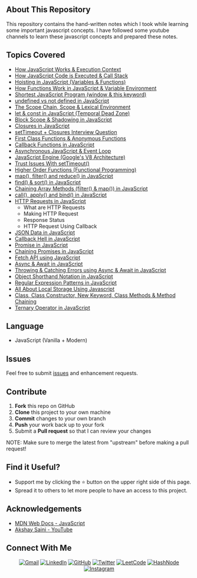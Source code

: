 ## About This Repository

This repository contains the hand-written notes which I took while learning some important javascript concepts. I have followed some youtube channels to learn these javascript concepts and prepared these notes.

## Topics Covered

- [How JavaScript Works & Execution Context](https://github.com/chaitanyatekane/Namaste-JavaScript/blob/main/Handwritten-Notes/Episode-01.pdf)
- [How JavaScript Code is Executed & Call Stack](https://github.com/chaitanyatekane/Namaste-JavaScript/blob/main/Handwritten-Notes/Episode-02.pdf)
- [Hoisting in JavaScript (Variables & Functions)](https://github.com/chaitanyatekane/Namaste-JavaScript/blob/main/Handwritten-Notes/Episode-03.pdf)
- [How Functions Work in JavaScript & Variable Environment](https://github.com/chaitanyatekane/Namaste-JavaScript/blob/main/Handwritten-Notes/Episode-04.pdf)
- [Shortest JavaScript Program (window & this keyword)](https://github.com/chaitanyatekane/Namaste-JavaScript/blob/main/Handwritten-Notes/Episode-05.pdf)
- [undefined vs not defined in JavaScript](https://github.com/chaitanyatekane/Namaste-JavaScript/blob/main/Handwritten-Notes/Episode-06.pdf)
- [The Scope Chain, Scope & Lexical Environment](https://github.com/chaitanyatekane/Namaste-JavaScript/blob/main/Handwritten-Notes/Episode-07.pdf)
- [let & const in JavaScript (Temporal Dead Zone)](https://github.com/chaitanyatekane/Namaste-JavaScript/blob/main/Handwritten-Notes/Episode-08.pdf)
- [Block Scope & Shadowing in JavaScript](https://github.com/chaitanyatekane/Namaste-JavaScript/blob/main/Handwritten-Notes/Episode-09.pdf)
- [Closures in JavaScript](https://github.com/chaitanyatekane/Namaste-JavaScript/blob/main/Handwritten-Notes/Episode-10.pdf)
- [setTimeout + Closures Interview Question](https://github.com/chaitanyatekane/Namaste-JavaScript/blob/main/Handwritten-Notes/Episode-11.pdf)
- [First Class Functions & Anonymous Functions](https://github.com/chaitanyatekane/Namaste-JavaScript/blob/main/Handwritten-Notes/Episode-13.pdf)
- [Callback Functions in JavaScript](https://github.com/chaitanyatekane/Namaste-JavaScript/blob/main/Handwritten-Notes/Episode-14.pdf)
- [Asynchronous JavaScript & Event Loop](https://github.com/chaitanyatekane/Namaste-JavaScript/blob/main/Handwritten-Notes/Episode-15.pdf)
- [JavaScript Engine (Google's V8 Architecture)](https://github.com/chaitanyatekane/Namaste-JavaScript/blob/main/Handwritten-Notes/Episode-16.pdf)
- [Trust Issues With setTimeout()](https://github.com/chaitanyatekane/Namaste-JavaScript/blob/main/Handwritten-Notes/Episode-17.pdf)
- [Higher Order Functions (Functional Programming)](https://github.com/chaitanyatekane/Namaste-JavaScript/blob/main/Handwritten-Notes/Episode-18.pdf)
- [map(), filter() and reduce() in JavaScript](https://github.com/chaitanyatekane/Namaste-JavaScript/blob/main/Handwritten-Notes/Episode-19.pdf)
- [find() & sort() in JavaScript](<https://github.com/chaitanyatekane/Namaste-JavaScript/blob/main/Handwritten-Notes/find()%20%26%20sort()%20method%20in%20JavaScript.pdf>)
- [Chaining Array Methods (filter() & map()) in JavaScript](<https://github.com/chaitanyatekane/Namaste-JavaScript/blob/main/Handwritten-Notes/Chaining%20Array%20Methods%20(filter()%20%26%20map()%20method).pdf>)
- [call(), apply() and bind() in JavaScript](<https://github.com/chaitanyatekane/Namaste-JavaScript/blob/main/Handwritten-Notes/call()%20apply()%20and%20bind()%20method%20in%20javascript.pdf>)
- [HTTP Requests in JavaScript](https://github.com/chaitanyatekane/Namaste-JavaScript/blob/main/Handwritten-Notes/HTTP%20Requests%20Using%20Javascript.pdf)
  - What are HTTP Requests
  - Making HTTP Request
  - Response Status
  - HTTP Request Using Callback
- [JSON Data in JavaScript](https://github.com/chaitanyatekane/Namaste-JavaScript/blob/main/Handwritten-Notes/JSON%20Data%20in%20JavaScript.pdf)
- [Callback Hell in JavaScript](https://github.com/chaitanyatekane/Namaste-JavaScript/blob/main/Handwritten-Notes/CallBack%20Hell%20in%20JavaScript.pdf)
- [Promise in JavaScript](https://github.com/chaitanyatekane/Namaste-JavaScript/blob/main/Handwritten-Notes/Promise%20in%20JavaScript.pdf)
- [Chaining Promises in JavaScript](https://github.com/chaitanyatekane/Namaste-JavaScript/blob/main/Handwritten-Notes/Chaining%20Promises%20in%20JavaScript.pdf)
- [Fetch API using JavaScript](https://github.com/chaitanyatekane/Namaste-JavaScript/blob/main/Handwritten-Notes/Fetch%20API%20using%20JavaScript.pdf)
- [Async & Await in JavaScript](https://github.com/chaitanyatekane/Namaste-JavaScript/blob/main/Handwritten-Notes/Async%20%26%20Await%20in%20JavaScript.pdf)
- [Throwing & Catching Errors using Async & Await in JavaScript](https://github.com/chaitanyatekane/Namaste-JavaScript/blob/main/Handwritten-Notes/Throwing%20%26%20Catching%20Errors%20using%20Async%20%26%20Await%20in%20JavaScript.pdf)
- [Object Shorthand Notation in JavaScript](https://github.com/chaitanyatekane/Namaste-JavaScript/blob/main/Handwritten-Notes/Object%20Shorthand%20Notation.pdf)
- [Regular Expression Patterns in JavaScript](https://github.com/chaitanyatekane/Namaste-JavaScript/blob/main/Handwritten-Notes/Regular%20Expression%20Patterns%20in%20JavaScript.pdf)
- [All About Local Storage Using Javascript](https://github.com/chaitanyatekane/Namaste-JavaScript/blob/main/Handwritten-Notes/All%20About%20Local%20Storage%20Using%20Javascript.pdf)
- [Class, Class Constructor, New Keyword, Class Methods & Method Chaining](https://github.com/chaitanyatekane/Namaste-JavaScript/blob/main/Handwritten-Notes/Class%2C%20Class%20Constructor%2C%20New%20Keyword%2C%20Class%20Methods%20%26%20Method%20Chaining.pdf)
- [Ternary Operator in JavaScript](https://github.com/chaitanyatekane/Namaste-JavaScript/blob/main/Handwritten-Notes/Ternary%20Operator%20in%20JavaScript.pdf)

## Language

- JavaScript (Vanilla + Modern)

## Issues

Feel free to submit [issues](https://github.com/chaitanyatekane/Namaste-JavaScript/issues) and enhancement requests.

## Contribute

1.  **Fork** this repo on GitHub
2.  **Clone** this project to your own machine
3.  **Commit** changes to your own branch
4.  **Push** your work back up to your fork
5.  Submit a **Pull request** so that I can review your changes

NOTE: Make sure to merge the latest from "upstream" before making a pull request!

## Find it Useful?

- Support me by clicking the ⭐ button on the upper right side of this page.
- Spread it to others to let more people to have an access to this project.

## Acknowledgements

- [MDN Web Docs - JavaScript](https://developer.mozilla.org/en-US/docs/Web/JavaScript)
- [Akshay Saini - YouTube](https://www.youtube.com/channel/UC3N9i_KvKZYP4F84FPIzgPQ)

## Connect With Me

<p align="center">
<a href = "mailto: chaitanyatekne5@gmail.com"><img alt="Gmail" src="https://img.shields.io/badge/Gmail-D14836?style=for-the-badge&logo=gmail&logoColor=white" /></a>
<a href="https://www.linkedin.com/in/chaitanyatekane"><img alt="LinkedIn" src="https://img.shields.io/badge/LinkedIn-0077B5?style=for-the-badge&logo=linkedin&logoColor=white" /></a>
<a href="https://github.com/chaitanyatekane"><img alt="GitHub" src="https://img.shields.io/badge/GitHub-100000?style=for-the-badge&logo=github&logoColor=white" /></a>
<a href="https://twitter.com/chaitanyatekne"><img alt="Twitter" src="https://img.shields.io/badge/Twitter-1DA1F2?style=for-the-badge&logo=twitter&logoColor=white" /></a>
<a href="https://leetcode.com/chaitanyatekane/"><img alt="LeetCode" src="https://img.shields.io/badge/-LeetCode-FFA116?style=for-the-badge&logo=LeetCode&logoColor=black" /></a>
<a href="https://chaitanyatekane.hashnode.dev/"><img alt="HashNode" src="https://img.shields.io/badge/Hashnode-2962FF?style=for-the-badge&logo=hashnode&logoColor=white" /></a>
<a href="https://www.instagram.com/tekanechaitanya/"><img alt="Instagram" src="https://img.shields.io/badge/Instagram-E4405F?style=for-the-badge&logo=instagram&logoColor=white" /></a>
</p>
